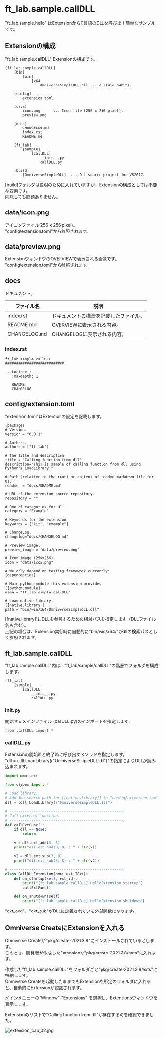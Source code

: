 # ft_lab.sample.callDLL

"ft_lab.sample.hello" はExtensionからC言語のDLLを呼び出す簡単なサンプルです。    

## Extensionの構成

"ft_lab.sample.callDLL" Extensionの構成です。     

```
[ft_lab.sample.callDLL]
    [bin]
        [win]
            [x64]
                OmniverseSimpleDLL.dll ... dll(Win 64bit).

    [config]
        extension.toml

    [data]
        icon.png      ... Icon file (256 x 256 pixel).
        preview.png

    [docs]
        CHANGELOG.md
        index.rst
        README.md

    [ft_lab]
        [sample]
            [callDLL]
                __init__.py
                callDLL.py

    [build]
        [OmniverseSimpleDLL]  ... DLL source project for VS2017.
```

[build]フォルダは説明のために入れていますが、Extensionの構成としては不要な要素です。    
削除しても問題ありません。      

## data/icon.png

アイコンファイル(256 x 256 pixel)。    
"config/extension.toml"から参照されます。    

## data/preview.png

ExtensionウィンドウのOVERVIEWで表示される画像です。      
"config/extension.toml"から参照されます。    

## docs

ドキュメント。     

|ファイル名|説明|     
|---|---|     
|index.rst|ドキュメントの構造を記載したファイル。|     
|README.md|OVERVIEWに表示される内容。|     
|CHANGELOG.md|CHANGELOGに表示される内容。|     

### index.rst

```
ft_lab.sample.callDLL
###########################

.. toctree::
   :maxdepth: 1

   README
   CHANGELOG
```
## config/extension.toml

"extension.toml"はExtentionの設定を記載します。     

```
[package]
# Version.
version = "0.0.1"

# Authors.
authors = ["ft-lab"]

# The title and description.
title = "Calling function from dll"
description="This is sample of calling function from dll using Python's LoadLibrary."

# Path (relative to the root) or content of readme markdown file for UI.
readme  = "docs/README.md"

# URL of the extension source repository.
repository = ""

# One of categories for UI.
category = "Example"

# Keywords for the extension
keywords = ["kit", "example"]

# ChangeLog.
changelog="docs/CHANGELOG.md"

# Preview image.
preview_image = "data/preview.png"

# Icon image (256x256).
icon = "data/icon.png"

# We only depend on testing framework currently:
[dependencies]

# Main python module this extension provides.
[[python.module]]
name = "ft_lab.sample.callDLL"

# Load native library.
[[native.library]]
path = "bin/win/x64/OmniverseSimpleDLL.dll"
```

[[native.library]]にDLLを参照するための相対パスを指定します（DLLファイル名も含む）。     
上記の場合は、Extension実行時に自動的に"bin/win/x64/"がdllの検索パスとして参照されます。     

## ft_lab.sample.callDLL

"ft_lab.sample.callDLL"内は、"ft_lab/sample/callDLL"の階層でフォルダを構成します。     

```
[ft_lab]
    [sample]
        [callDLL]
            __init__.py
            callDLL.py
```

### __init__.py

開始するメインファイル (callDLL.py)のインポートを指定します.     

```
from .callDLL import *
```

### callDLL.py

Extensionの開始時と終了時に呼び出すメソッドを指定します。     
"dll = cdll.LoadLibrary(r"OmniverseSimpleDLL.dll")"の指定によりDLLが読み込まれます。     

```python
import omni.ext

from ctypes import *

# Load library.
# Add the search path for [[native.library]] to "config/extension.toml".
dll = cdll.LoadLibrary(r"OmniverseSimpleDLL.dll")

# ----------------------------------------------------.
# Call external function.
# ----------------------------------------------------.
def callExtFunc():
    if dll == None:
        return

    v = dll.ext_add(3, 8)
    print("dll.ext_add(3, 8) : " + str(v))

    v2 = dll.ext_sub(3, 8)
    print("dll.ext_sub(3, 8) : " + str(v2))

# ----------------------------------------------------.
class CallDLLExtension(omni.ext.IExt):
    def on_startup(self, ext_id):
        print("[ft_lab.sample.callDLL] HelloExtension startup")
        callExtFunc()

    def on_shutdown(self):
        print("[ft_lab.sample.callDLL] HelloExtension shutdown")
```

"ext_add"、"ext_sub"がDLLに定義されている外部関数になります。     

## Omniverse CreateにExtensionを入れる

Omniverse Createが"pkg/create-2021.3.8"にインストールされているとします。     
このとき、開発者が作成したExtensionを"pkg/create-2021.3.8/exts"に入れます。     

作成した"ft_lab.sample.callDLL"をフォルダごと"pkg/create-2021.3.8/exts"に格納します。      
Omniverse Createを起動したままでもExtensionを所定のフォルダに入れると、自動的にExtensionが認識されます。     

メインメニューの"Window"-"Extensions" を選択し、Extensionsウィンドウを表示します。     

Extensionのリストで"Calling function from dll"が存在するのを確認できました。     

![extension_cap_02.jpg](../images/extension_cap_02.jpg)    



